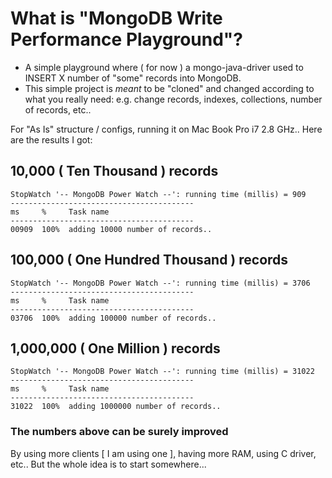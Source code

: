 # What is "MongoDB Write Performance Playground"? ##

+ A simple playground where ( for now ) a mongo-java-driver used to INSERT X number of "some" records into MongoDB.
+ This simple project is _meant_ to be "cloned" and changed according to what you really need: e.g. change records, indexes, collections, number of records, etc..

For "As Is" structure / configs, running it on Mac Book Pro i7 2.8 GHz.. Here are the results I got:

## 10,000 ( Ten Thousand ) records

    StopWatch '-- MongoDB Power Watch --': running time (millis) = 909
    -----------------------------------------
    ms     %     Task name
    -----------------------------------------
    00909  100%  adding 10000 number of records..

## 100,000 ( One Hundred Thousand ) records

    StopWatch '-- MongoDB Power Watch --': running time (millis) = 3706
    -----------------------------------------
    ms     %     Task name
    -----------------------------------------
    03706  100%  adding 100000 number of records..

## 1,000,000 ( One Million ) records

    StopWatch '-- MongoDB Power Watch --': running time (millis) = 31022
    -----------------------------------------
    ms     %     Task name
    -----------------------------------------
    31022  100%  adding 1000000 number of records..

### The numbers above can be surely improved

 By using more clients [ I am using one ], having more RAM, using C driver, etc..
 But the whole idea is to start somewhere...
